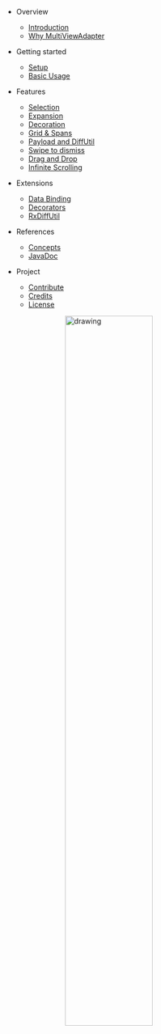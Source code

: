 

- Overview

  - [Introduction]()
  - [Why MultiViewAdapter](website/overview/comparison.md)


- Getting started

  - [Setup](website/getting_started/setup.md)
  - [Basic Usage](website/getting_started/basic_usage.md)
  <!-- - [Advanced Usage](website/getting_started/advanced_usage.md) -->


- Features

  - [Selection](website/feature/selection.md)
  - [Expansion](website/feature/expansion.md)
  - [Decoration](website/feature/decoration.md)
  - [Grid & Spans](website/feature/spans.md)
  - [Payload and DiffUtil](website/feature/diffutil.md)
  - [Swipe to dismiss](website/feature/swipe_dismiss.md)
  - [Drag and Drop](website/feature/drag_drop.md)
  - [Infinite Scrolling](website/feature/infinite_scroll.md)


- Extensions

  - [Data Binding](website/extension/data_binding.md)
  - [Decorators](website/extension/decorations.md)
  - [RxDiffUtil](website/extension/rx_diffutil.md)


- References

  - [Concepts](website/references/concepts.md)
  - [JavaDoc](../javadocs/index.html)


<!-- - Cookbook
  - [Recipes coming soon] -->


- Project

  - [Contribute](website/project/contribute.md)
  <!-- - [Hall of fame](project/hall_of_fame.md) -->
  - [Credits](website/project/credits.md)
  <!-- - [FAQ](project/faq.md) -->
  - [License](https://github.com/DevAhamed/MultiViewAdapter/blob/2.x/LICENSE)


  <a href="https://play.google.com/apps/testing/dev.ahamed.mva.sample"><img src="https://play.google.com/intl/en_us/badges/images/generic/en_badge_web_generic.png" alt="drawing" style="display: block;margin-left: auto;margin-right: auto;width: 60%;"/></a>